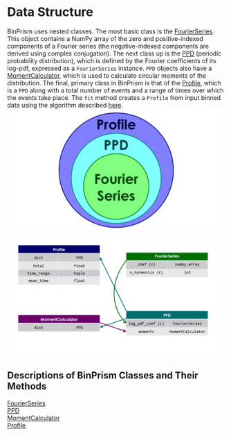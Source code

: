 # Data Structure
BinPrism uses nested classes. The most basic class is the [FourierSeries](FourierSeries.md). This object contains a NumPy array of the zero and positive-indexed components of a Fourier series (the negative-indexed components are derived using complex conjugation). The next class up is the [PPD](https://github.com/JoeJimFlood/binprism/blob/master/doc/PPD.md) (periodic probability distribution), which is defined by the Fourier coefficients of its log-pdf, expressed as a `FourierSeries` instance. `PPD` objects also have a [MomentCalculator](https://github.com/JoeJimFlood/binprism/blob/master/doc/MomentCalculator.md), which is used to calculate circular moments of the distribution. The final, primary class in BinPrism is that of the [Profile](https://github.com/JoeJimFlood/binprism/blob/master/doc/Profile.md), which is a `PPD` along with a total number of events and a range of times over which the events take place. The `fit` method creates a `Profile` from input binned data using the algorithm described [here](https://github.com/JoeJimFlood/binprism/blob/master/doc/methodology.md).
![alt-text](https://github.com/JoeJimFlood/binprism/blob/master/doc/BinPrismStructure/Slide2.PNG "Nested Class Structure")
![alt-text](https://github.com/JoeJimFlood/binprism/blob/master/doc/BinPrismStructure/Slide1.PNG "BinPrism Data Schema")
## Descriptions of BinPrism Classes and Their Methods
[FourierSeries](https://github.com/JoeJimFlood/binprism/blob/master/doc/FourierSeries.md) <br />
[PPD](https://github.com/JoeJimFlood/binprism/blob/master/doc/PPD.md) <br />
[MomentCalculator](https://github.com/JoeJimFlood/binprism/blob/master/doc/MomentCalculator.md) <br />
[Profile](https://github.com/JoeJimFlood/binprism/blob/master/doc/Profile.md) <br />

